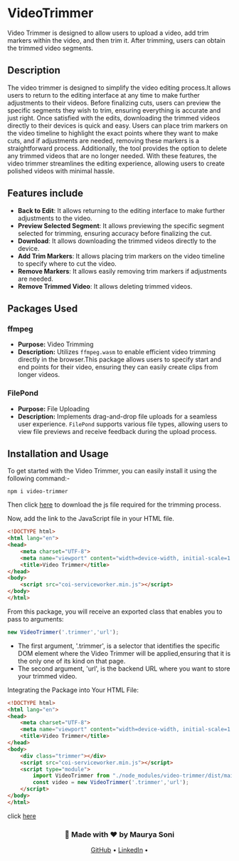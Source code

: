# VideoTrimmer

Video Trimmer is designed to allow users to upload a video,
add trim markers within the video, and then trim it. After trimming, 
users can obtain the trimmed video segments.

## Description

The video trimmer is designed to simplify the video editing process.It allows users to return to the editing interface at any time to make further adjustments to their videos. 
Before finalizing cuts, users can preview the specific segments they wish to trim, ensuring everything is accurate and just right. 
Once satisfied with the edits, downloading the trimmed videos directly to their devices is quick and easy. 
Users can place trim markers on the video timeline to highlight the exact points where they want to make cuts,
and if adjustments are needed, removing these markers is a straightforward process. Additionally, the tool provides 
the option to delete any trimmed videos that are no longer needed. With these features, the video trimmer streamlines 
the editing experience, allowing users to create polished videos with minimal hassle.


## Features include

- **Back to Edit**: It allows returning to the editing interface to make further adjustments to the video.
- **Preview Selected Segment**: It allows previewing the specific segment selected for trimming, ensuring accuracy before finalizing the cut.
- **Download**: It allows downloading the trimmed videos directly to the device.
- **Add Trim Markers**: It allows placing trim markers on the video timeline to specify where to cut the video.
- **Remove Markers**: It allows easily removing trim markers if adjustments are needed.
- **Remove Trimmed Video**: It allows deleting trimmed videos.

## Packages Used

### ffmpeg
- **Purpose:** Video Trimming
- **Description:** Utilizes `ffmpeg.wasm` to enable efficient video trimming directly in the browser.This package allows users to specify start and end points for their video, ensuring they can easily create clips from longer videos.

### FilePond
- **Purpose:** File Uploading
- **Description:** Implements drag-and-drop file uploads for a seamless user experience. `FilePond` supports various file types, allowing users to view file previews and receive feedback during the upload process.


## Installation and Usage

To get started with the Video Trimmer, you can easily install it using the following command:-

```
npm i video-trimmer
```

Then click [here](https://github.com/gzuidhof/coi-serviceworker/blob/master/coi-serviceworker.min.js) to download the js file required for the trimming process.

Now, add the link to the JavaScript file in your HTML file.

```html
<!DOCTYPE html>
<html lang="en">
<head>
    <meta charset="UTF-8">
    <meta name="viewport" content="width=device-width, initial-scale=1.0">
    <title>Video Trimmer</title>
</head>
<body>
    <script src="coi-serviceworker.min.js"></script>
</body>
</html>
```

From this package, you will receive an exported class that enables you to pass to arguments:

```js
new VideoTrimmer('.trimmer','url'); 
```

- The first argument, '.trimmer', is a selector that identifies the specific DOM element where the Video Trimmer will be applied,ensuring that it is the only one of its kind on that page.
- The second argument, 'url', is the backend URL where you want to store your trimmed video.

Integrating the Package into Your HTML File:

```html
<!DOCTYPE html>
<html lang="en">
<head>
    <meta charset="UTF-8">
    <meta name="viewport" content="width=device-width, initial-scale=1.0">
    <title>Video Trimmer</title>
</head>
<body>
    <div class="trimmer"></div>
    <script src="coi-serviceworker.min.js"></script>
    <script type="module">
        import VideoTrimmer from "./node_modules/video-trimmer/dist/main.js";
        const video = new VideoTrimmer('.trimmer','url');
    </script>
</body>
</html>
```

click [here](https://video-trimmer-demo.vercel.app/)
<div align="center">
  <h3>🌟 Made with ❤️ by Maurya Soni</h3>
  <p>
    <a href="https://github.com/mauryasoni2201">GitHub</a> •
    <a href="https://www.linkedin.com/in/mauryasoni/">LinkedIn</a> •
  </p>
</div>
